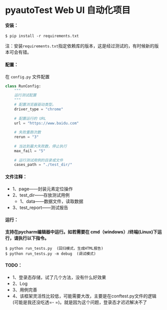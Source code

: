 # pyautoTest Web UI 自动化项目

#### 安装：

```shell
$ pip install -r requirements.txt
```
注：安装```requirements.txt```指定依赖库的版本，这是经过测试的，有时候新的版本可会有错。

#### 配置：

在 `config.py` 文件配置

```python
class RunConfig:
    """
    运行测试配置
    """
    # 配置浏览器驱动类型。
    driver_type = "chrome"
    
    # 配置运行的 URL
    url = "https://www.baidu.com"
    
    # 失败重跑次数
    rerun = "3"
    
    # 当达到最大失败数，停止执行
    max_fail = "5"
    
    # 运行测试用例的目录或文件
    cases_path = "./test_dir/"
```
#### 文件注释：
 - 1、page——封装元素定位操作
 - 2、test_dir——存放测试用例
    - 1、data——数据文件，读取数据
 - 3、test_report——测试报告
 
#### 运行：

**支持在pycharm编辑器中运行。如若需要在 cmd（windows）/终端(Linux)下运行，请执行以下指令。**

```shell
$ python run_tests.py  (回归模式，生成HTML报告)
$ python run_tests.py -m debug  (调试模式)
```

#### TODO：

 - 1、登录态存储，试了几个方法，没有什么好效果
 - 2、Log
 - 3、用例完善
 - 4、该框架灵活性比较低，可能需要大改，主要是在conftest.py文件的逻辑(可能是我还没吃透=- =)。就是因为这个问题，登录态才迟迟解决不了


